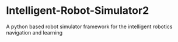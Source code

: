 # Intelligent-Robot-Simulator2

A python based robot simulator framework for the intelligent robotics navigation and learning

<!-- ### To do list

- [x] Basic framework
- [x] Mobile robot movement
- [x] collision check
- [x] gif generation
- [x] multi robots mode (collision)  
- [ ] sensor lidar
- [ ] line obstacle
- [ ] map obstacle
- [x] env reset
- [ ] using the mouse to select the circle and polygon obstacles
- [ ] collision check can be rewritten using Cython -->